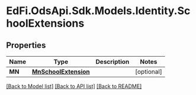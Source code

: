 # EdFi.OdsApi.Sdk.Models.Identity.SchoolExtensions
## Properties

Name | Type | Description | Notes
------------ | ------------- | ------------- | -------------
**MN** | [**MnSchoolExtension**](MnSchoolExtension.md) |  | [optional] 

[[Back to Model list]](../README.md#documentation-for-models) [[Back to API list]](../README.md#documentation-for-api-endpoints) [[Back to README]](../README.md)

